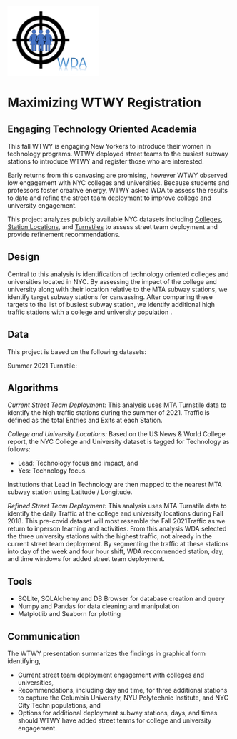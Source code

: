 ![](https://github.com/arbgar/metis/blob/main/EDA/Project/WDA_logo.png)

# Maximizing WTWY Registration

## Engaging Technology Oriented Academia 

This fall WTWY is engaging New Yorkers to introduce their women in technology programs. WTWY deployed street teams to the busiest subway stations to introduce WTWY and register those who are interested.

Early returns from this canvasing are promising, however WTWY observed low engagement with NYC colleges and universities. Because students and professors foster creative energy, WTWY asked WDA to assess the results to date and refine the street team deployment to improve college and university engagement.

This project analyzes publicly available NYC datasets including [Colleges](https://www.ny.com/academia/colleges.html), [Station Locations](https://data.cityofnewyork.us/Transportation/Subway-Entrances/drex-xx56), and [Turnstiles](http://web.mta.info/developers/turnstile.html) to assess street team deployment and provide refinement recommendations.

## Design

Central to this analysis is identification of technology oriented colleges and universities located in NYC. By assessing the impact of the college and university along with their location relative to the MTA subway stations, we identify target subway stations for canvassing.  After comparing these targets to the list of busiest subway station, we identify additional high traffic stations with a college and university population .

## Data

This project is based on the following datasets:

Summer 2021 Turnstile: 

## Algorithms

*Current Street Team Deployment:* This analysis uses MTA Turnstile data to identify the high traffic stations during the summer of 2021.  Traffic is defined as the total Entries and Exits at each Station.

*College and University Locations:*  Based on the US News & World College report, the NYC College and University dataset is tagged for Technology as follows:

- Lead: Technology focus and impact, and
- Yes: Technology focus.

Institutions that Lead in Technology are then mapped to the nearest MTA subway station using Latitude / Longitude.

*Refined Street Team Deployment:* This analysis uses MTA Turnstile data to identify the daily Traffic at the college and university locations during Fall 2018.  This pre-covid dataset will most resemble the Fall 2021Traffic as we return to inperson learning and activities.  From this analysis WDA selected the three university stations with the highest traffic, not already in the current street team deployment.  By segmenting the traffic at these stations into day of the week and four hour shift, WDA recommended station, day, and time windows for added street team deployment. 

## Tools

- SQLite, SQLAlchemy and DB Browser for database creation and query
- Numpy and Pandas for data cleaning and manipulation 
- Matplotlib and Seaborn for plotting

## Communication

The WTWY presentation summarizes the findings in graphical form identifying,

- Current street team deployment engagement with colleges and universities,
- Recommendations, including day and time, for three additional stations to capture the Columbia University, NYU Polytechnic Institute, and NYC City Techn populations, and
- Options for additional deployment subway stations, days, and times should WTWY have added street teams for college and university engagement.

